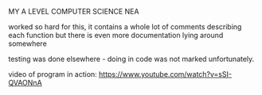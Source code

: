 MY A LEVEL COMPUTER SCIENCE NEA

worked so hard for this, it contains a whole lot of comments describing each function
but there is even more documentation lying around somewhere 



testing was done elsewhere - doing in code was not marked unfortunately.



video of program in action:
https://www.youtube.com/watch?v=sSI-QVAONnA

